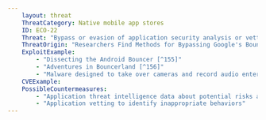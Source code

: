 ```yaml
---
    layout: threat
    ThreatCategory: Native mobile app stores
    ID: ECO-22
    Threat: "Bypass or evasion of application security analysis or vetting techniques to sneak an app into the store"
    ThreatOrigin: "Researchers Find Methods for Bypassing Google's Bouncer Android Security [^151]"
    ExploitExample:
        - "Dissecting the Android Bouncer [^155]"
        - "Adventures in Bouncerland [^156]"
        - "Malware designed to take over cameras and record audio enters Google Play [^99]"
    CVEExample:
    PossibleCountermeasures:
        - "Application threat intelligence data about potential risks associated with apps installed on devices"
        - "Application vetting to identify inappropriate behaviors"
---
```

